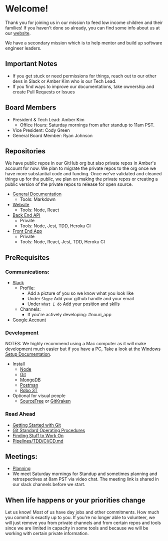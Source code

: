# Welcome!
Thank you for joining us in our mission to feed low income children and their families! If you haven't done so already, you can find some info about us at our [website](https://nourimeals.com/).

We have a secondary mission which is to help mentor and build up software engineer leaders.

## Important Notes
- If you get stuck or need permissions for things, reach out to our other devs in Slack or Amber Kim who is our Tech Lead.
- If you find ways to improve our documentations, take ownership and create Pull Requests or Issues

## Board Members
- President & Tech Lead: Amber Kim
  - Office Hours: Saturday mornings from after standup to 11am PST.
- Vice President: Cody Green
- General Board Member: Ryan Johnson

## Repositories
We have public repos in our GitHub org but also private repos in Amber's account for now. We plan to migrate the private repos to the org once we have more substantial code and funding. Once we've validated and cleaned things up for the public, we plan on making the private repos or creating a public version of the private repos to release for open source.
- [General Documentation](https://github.com/nourimeals/documents)
  - Tools: Markdown
- [Website](https://github.com/nourimeals/website)
  - Tools: Node, React
- [Back End API](https://github.com/ambergkim/nouri-api)
  - Private
  - Tools: Node, Jest, TDD, Heroku CI
- [Front End App](https://github.com/ambergkim/nouri-native)
  - Private
  - Tools: Node, React, Jest, TDD, Heroku CI

## PreRequisites

### Communications:
- [Slack](https://slack.com/downloads)
  - Profile:
    - Add a picture of you so we know what you look like
    - Under ```Skype``` Add your github handle and your email
    - Under ```What I do``` Add your position and skills
  - Channels:
    - If you're actively developing: #nouri_app
- [Google Account](https://accounts.google.com/signup/)

### Development
NOTES: We highly recommend using a Mac computer as it will make development much easier but if you have a PC, Take a look at the [Windows Setup Documentation](windows-setup.md).
- Install
  - [Node](https://nodejs.org/en/download/)
  - [Git](https://www.atlassian.com/git/tutorials/install-git)
  - [MongoDB](https://docs.mongodb.com/manual/tutorial/install-mongodb-on-os-x/)
  - [Postman](https://www.getpostman.com/downloads/)
  - [Robo 3T](https://robomongo.org/download)
- Optional for visual people
  - [SourceTree](https://www.sourcetreeapp.com/) or [GitKraken](https://www.gitkraken.com/download)

### Read Ahead
- [Getting Started with Git](https://rogerdudler.github.io/git-guide/)
- [Git Standard Operating Procedures](../SOPs/Git_Standard_Operating_Procedures.md)
- [Finding Stuff to Work On](02_GitHub_Issues.md)
- [Pipelines/TDD/CI/CD.md](03_Pipelines_CI_CD.md)

## Meetings:
- [Planning](https://docs.google.com/document/d/1Q_A0m_WtXixXp2mU2jzjUKOdWEdRajeeUR6InBdEn9Y/edit#heading=h.5fm44xysy1n9)
- We meet Saturday mornings for Standup and sometimes planning and retrospectives at 8am PST via video chat. The meeting link is shared in our slack channels before we start.

## When life happens or your priorities change
Let us know! Most of us have day jobs and other commitments. How much you commit is exactly up to you. If you're no longer able to volunteer, we will just remove you from private channels and from certain repos and tools since we are limited in capacity in some tools and because we will be working with certain private information.